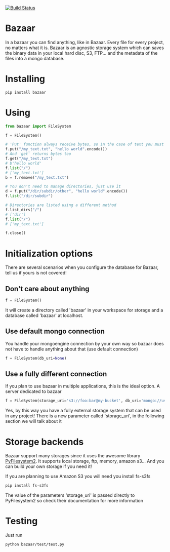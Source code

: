 [![Build Status](https://travis-ci.org/bmat/bazaar.svg?branch=master)](https://travis-ci.org/bmat/bazaar)
# Bazaar
In a bazaar you can find anything, like in Bazaar. Every file for every project, no matters what it is. Bazaar is an
agnostic storage system which can saves the binary data in your local hard disc, S3, FTP... and the metadata of the
files into a mongo database.

# Installing
```bash
pip install bazaar
```


# Using

```python
from bazaar import FileSystem

f = FileSystem()

# 'Put' function always receive bytes, so in the case of text you must encode it
f.put("/my_text.txt", "hello world".encode())
# And 'get' returns bytes too
f.get("/my_text.txt")
# b'hello world'
f.list("/")
# ['my_text.txt']
b = f.remove("/my_text.txt")

# You don't need to manage directories, just use it
d = f.put("/dir/subdir/other", "hello world".encode())
f.list("/dir/subdir")

# Directories are listed using a different method
f.list_dirs("/")
# ['dir']
f.list("/")
# ['my_text.txt']

f.close()
```

Initialization options
========================
There are several scenarios when you configure the database for Bazaar, tell us if yours is not covered!

Don't care about anything
-------------------
```python
f = FileSystem()
```
It will create a directory called 'bazaar' in your workspace for storage and a database called 'bazaar' at localhost.

Use default mongo connection
----------------------------
You handle your mongoengine connection by your own way so bazaar does not have to handle anything about that
(use default connection)
```python
f = FileSystem(db_uri=None)
```

Use a fully different connection
--------------------------------
If you plan to use bazaar in multiple applications, this is the ideal option. A server dedicated to bazaar
```python
f = FileSystem(storage_uri='s3://foo:bar@my-bucket', db_uri='mongo://user:pass@mongohost/database')
```
Yes, by this way you have a fully external storage system that can be used in any project! There is a new parameter
called 'storage_uri', in the following section we will talk about it

Storage backends
================
Bazaar support many storages since it uses the awesome library [PyFilesystem2](https://docs.pyfilesystem.org/en/latest/).
It supports local storage, ftp, memory, amazon s3... And you can build your own storage if you need it!

If you are planning to use Amazon S3 you will need you install fs-s3fs
```bash
pip install fs-s3fs
```
The value of the parameters 'storage_uri' is passed directly to PyFilesystem2 so check their documentation for more
information


# Testing
Just run
```bash
python bazaar/test/test.py
```